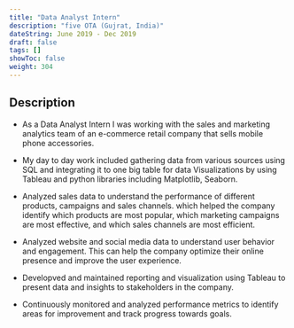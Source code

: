 ```yaml
---
title: "Data Analyst Intern"
description: "five OTA (Gujrat, India)"
dateString: June 2019 - Dec 2019
draft: false
tags: []
showToc: false
weight: 304
--- 
```

## Description

- As a Data Analyst Intern I was working with the sales and marketing analytics team of an e-commerce retail company that sells mobile phone accessories.

- My day to day work included gathering data from various sources using SQL and integrating it to one big table for data Visualizations by using Tableau and python libraries including Matplotlib, Seaborn.

- Analyzed sales data to understand the performance of different products, campaigns and sales channels. which helped the company identify which products are most popular, which marketing campaigns are most effective, and which sales channels are most efficient.

- Analyzed website and social media data to understand user behavior and engagement. This can help the company optimize their online presence and improve the user experience.

- Developved and maintained reporting and visualization using Tableau to present data and insights to stakeholders in the company.

- Continuously monitored and analyzed performance metrics to identify areas for improvement and track progress towards goals.


